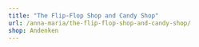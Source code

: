 ```yaml
---
title: "The Flip-Flop Shop and Candy Shop"
url: /anna-maria/the-flip-flop-shop-and-candy-shop/
shop: Andenken
---
```

